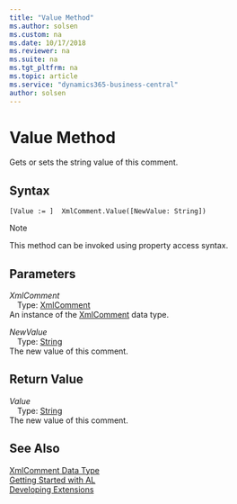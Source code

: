 ```yaml
---
title: "Value Method"
ms.author: solsen
ms.custom: na
ms.date: 10/17/2018
ms.reviewer: na
ms.suite: na
ms.tgt_pltfrm: na
ms.topic: article
ms.service: "dynamics365-business-central"
author: solsen
---
```

[//]: # (START>DO_NOT_EDIT)
[//]: # (IMPORTANT:Do not edit any of the content between here and the END>DO_NOT_EDIT.)
[//]: # (Any modifications should be made in the .xml files in the ModernDev repo.)
# Value Method
Gets or sets the string value of this comment.

## Syntax
```
[Value := ]  XmlComment.Value([NewValue: String])
```
> [!NOTE]  
> This method can be invoked using property access syntax.  
## Parameters
*XmlComment*  
&emsp;Type: [XmlComment](xmlcomment-data-type.md)  
An instance of the [XmlComment](xmlcomment-data-type.md) data type.  

*NewValue*  
&emsp;Type: [String](../string/string-data-type.md)  
The new value of this comment.  


## Return Value
*Value*  
&emsp;Type: [String](../string/string-data-type.md)  
The new value of this comment.  


[//]: # (IMPORTANT: END>DO_NOT_EDIT)
## See Also
[XmlComment Data Type](xmlcomment-data-type.md)  
[Getting Started with AL](../devenv-get-started.md)  
[Developing Extensions](../devenv-dev-overview.md)